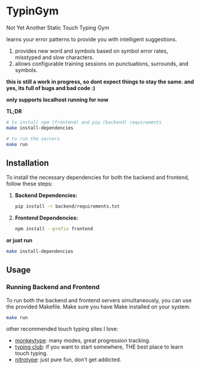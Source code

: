 # TypinGym
Not Yet Another Static Touch Typing Gym

learns your error patterns to provide you with intelligent suggestions.

1. provides new word and symbols based on symbol error rates, misstyped and slow characters.
2. allows configurable training sessions on punctuations, surrounds, and symbols.

**this is still a work in progress, so dont expect things to stay the same. and yes, its full of bugs and bad code :)**

**only supports localhost running for now**

**TL;DR**
```bash
# to install npm (frontend) and pip (backend) requirements
make install-dependencies

# to run the servers
make run
```
## Installation

To install the necessary dependencies for both the backend and frontend, follow these steps:

1. **Backend Dependencies:**
    ```bash
    pip install -r backend/requirements.txt
    ```

2. **Frontend Dependencies:**
    ```bash
    npm install --prefix frontend
    ```

**or just run**
```bash
make install-dependencies
```

## Usage

### Running Backend and Frontend

To run both the backend and frontend servers simultaneously, you can use the provided Makefile. Make sure you have Make installed on your system.

```bash
make run
```

other recommended touch typing sites I love:
* [monkeytype](https://monkeytype.com/): many modes, great progression tracking.
* [typing club](https://www.typingclub.com/): if you want to start somewhere, THE best place to learn touch typing.
* [nitrotype](https://nitrotype.com): just pure fun, don't get addicted.

